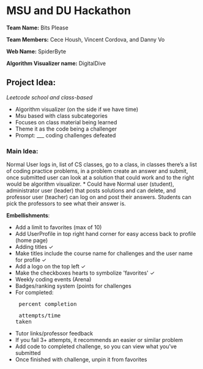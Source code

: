 <h1> MSU and DU Hackathon </h1>

<strong>Team Name:</strong> Bits Please
<p>
<strong>Team Members:</strong> Cece Housh, Vincent Cordova, and Danny Vo
</p>
<p>
<strong>Web Name:</strong> SpiderByte
</p>
<p>
<strong>Algorithm Visualizer name:</strong> DigitalDive
</p>
<p>
<h2><strong>Project Idea:</strong></h2> </p>
<p>
<em> Leetcode school and class-based </em>
    <ul>     
    <li> Algorithm visualizer (on the side if we have time) </li>
    <li> Msu based with class subcategories </li>
    <li> Focuses on class material being learned </li>
    <li> Theme it as the code being a challenger </li>
    <li> Prompt: ___ coding challenges defeated </li> 
    </ul>

</p>
<p>
<h3><strong>Main Idea:</strong></h3> Normal User logs in, list of CS classes, go to a class, in classes there’s a list of coding practice problems, in a problem create an answer and submit, once submitted user can look at a solution that could work and to the right would be algorithm visualizer. 
    * Could have Normal user (student), administrator user (leader) that posts solutions and can delete, and professor user (teacher) can log on and post their answers. Students can pick the professors to see what their answer is.
</p>
 
    
<strong>Embellishments</strong>: 
* Add a limit to favorites (max of 10)
* Add UserProfile in top right hand corner for easy access back to profile (home page)
* Adding titles <span>&#10003;</span>
* Make titles include the course name for challenges and the user name for profile <span>&#10003;</span>
* Add a logo on the top left <span>&#10003;</span>
* Make the checkboxes hearts to symbolize 'favorites' <span>&#10003;</span>
* Weekly coding events (Arena)
* Badges/ranking system (points for challenges
* For completed:
      <pre> percent completion </pre>
      <pre> attempts/time taken </pre>
* Tutor links/professor feedback
* If you fail 3+ attempts, it recommends an easier or similar problem
* Add code to completed challenge, so you can view what you've submitted
* Once finished with challenge, unpin it from favorites
